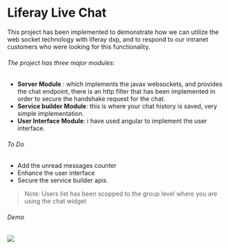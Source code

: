 # Liferay Live Chat

This project has been implemented to demonstrate how we can utilize the web socket technology with liferay dxp, and to respond to our intranet customers who were looking for this functionality.

###### The project has three major modules:
- **Server Module** : which implements the javax websockets, and provides the chat endpoint, there is an http filter that has been implemented in order to secure the handshake request for the chat.
- **Service builder Module**: this is where your chat history is saved, very simple implementation.
- **User Interface Module**: i have used angular to implement the user interface.

###### To Do
- Add the unread messages counter
- Enhance the user interface
- Secure the service builder apis.

> Note:
Users list has been scopped to the group level where you are using the chat widget

###### Demo

![](https://github.com/mahmoudhtayem87/LiferayChat/raw/master/resources/demo.gif)
